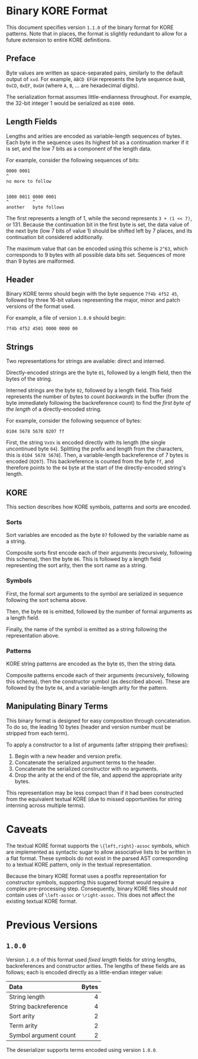 # Binary KORE Format

This document specifies version `1.1.0` of the binary format for KORE patterns.
Note that in places, the format is slightly redundant to allow for a future
extension to entire KORE definitions.

## Preface

Byte values are written as space-separated pairs, similarly to the default
output of `xxd`. For example, `ABCD EFGH` represents the byte sequence `0xAB`,
`0xCD`, `0xEF`, `0xGH` (where `A`, `B`, ... are hexadecimal digits).

The serialization format assumes little-endianness throughout. For example, the
32-bit integer 1 would be serialized as `0100 0000`.

## Length Fields

Lengths and arities are encoded as variable-length sequences of bytes. Each byte
in the sequence uses its highest bit as a continuation marker if it is set, and
the low 7 bits as a component of the length data.

For example, consider the following sequences of bits:
```
0000 0001
^
no more to follow


1000 0011 0000 0001
^         ^
another   byte follows
```

The first represents a length of 1, while the second represents `3 + (1 << 7)`,
or 131. Because the continuation bit in the first byte is set, the data value of
the next byte (low 7 bits of value 1) should be shifted left by 7 places, and
its continuation bit considered additionally.

The maximum value that can be encoded using this scheme is `2^63`, which
corresponds to 9 bytes with all possible data bits set. Sequences of more than 9
bytes are malformed.

## Header

Binary KORE terms should begin with the byte sequence `7f4b 4f52 45`, followed by
three 16-bit values representing the major, minor and patch versions of the
format used.

For example, a file of version `1.0.0` should begin:
```
7f4b 4f52 4501 0000 0000 00
```

## Strings

Two representations for strings are available: direct and interned.

Directly-encoded strings are the byte `01`, followed by a length field, then
the bytes of the string.

Interned strings are the byte `02`, followed by a length field. This
field represents the number of bytes to count _backwards_ in the buffer (from
the byte immediately following the backreference count) to find the _first
byte of the length_ of a directly-encoded string.

For example, consider the following sequence of bytes:
```
0104 5678 5678 0207 ff
```

First, the string `VxVx` is encoded directly with its length (the single
uncontinued byte `04`). Splitting the prefix and length from the characters,
this is `0104 5678 5678`). Then, a variable-length backreference of 7 bytes is
encoded (`0207`). This backreference is counted from the byte `ff`, and
therefore points to the `04` byte at the start of the directly-encoded string's
length.

## KORE

This section describes how KORE symbols, patterns and sorts are encoded.

### Sorts

Sort variables are encoded as the byte `07` followed by the variable name as a
string.

Composite sorts first encode each of their arguments (recursively, following
this schema), then the byte `06`. This is followed by a length field
representing the sort arity, then the sort name as a string.

### Symbols

First, the formal sort arguments to the symbol are serialized in sequence
following the sort schema above.

Then, the byte `08` is emitted, followed by the number of formal arguments as a
length field.

Finally, the name of the symbol is emitted as a string following the
representation above.

### Patterns

KORE string patterns are encoded as the byte `05`, then the string data.

Composite patterns encode each of their arguments (recursively, following this
schema), then the constructor symbol (as described above). These are followed by
the byte `04`, and a variable-length arity for the pattern.

## Manipulating Binary Terms

This binary format is designed for easy composition through concatenation. To do
so, the leading 10 bytes (header and version number must be stripped from each
term).

To apply a constructor to a list of arguments (after stripping their prefixes):
1. Begin with a new header and version prefix.
1. Concatenate the serialized argument terms to the header.
2. Concatenate the serialized constructor with no arguments.
3. Drop the arity at the end of the file, and append the appropriate arity bytes.

This representation may be less compact than if it had been constructed from the
equivalent textual KORE (due to missed opportunities for string interning across
multiple terms).

# Caveats

The textual KORE format supports the `\{left,right}-assoc` symbols, which are
implemented as syntactic sugar to allow associative lists to be written in a
flat format. These symbols do not exist in the parsed AST corresponding to a
textual KORE pattern, only in the textual representation.

Because the binary KORE format uses a postfix representation for constructor
symbols, supporting this sugared format would require a complex pre-processing
step. Consequently, binary KORE files should _not_ contain uses of `\left-assoc`
or `\right-assoc`. This does not affect the existing textual KORE format.

# Previous Versions

## `1.0.0`

Version `1.0.0` of this format used _fixed length_ fields for string lengths,
backreferences and constructor arities. The lengths of these fields are as
follows; each is encoded directly as a little-endian integer value:

| Data                  | Bytes |
| :--                   |   --: |
| String length         |     4 |
| String backreference  |     4 |
| Sort arity            |     2 |
| Term arity            |     2 |
| Symbol argument count |     2 |

The deserializer supports terms encoded using version `1.0.0`.
